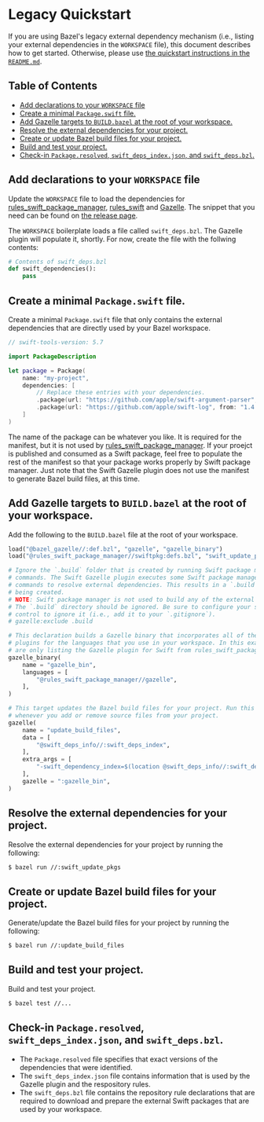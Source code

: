 # Legacy Quickstart

If you are using Bazel's legacy external dependency mechanism (i.e., listing your external
dependencies in the `WORKSPACE` file), this document describes how to get started. Otherwise, please
use [the quickstart instructions in the `README.md`](/README.md#quickstart).

## Table of Contents

<!-- MARKDOWN TOC: BEGIN -->
* [Add declarations to your `WORKSPACE` file](#add-declarations-to-your-workspace-file)
* [Create a minimal `Package.swift` file.](#create-a-minimal-packageswift-file)
* [Add Gazelle targets to `BUILD.bazel` at the root of your workspace.](#add-gazelle-targets-to-buildbazel-at-the-root-of-your-workspace)
* [Resolve the external dependencies for your project.](#resolve-the-external-dependencies-for-your-project)
* [Create or update Bazel build files for your project.](#create-or-update-bazel-build-files-for-your-project)
* [Build and test your project.](#build-and-test-your-project)
* [Check-in `Package.resolved`, `swift_deps_index.json`, and `swift_deps.bzl`.](#check-in-packageresolved-swift_deps_indexjson-and-swift_depsbzl)
<!-- MARKDOWN TOC: END -->

## Add declarations to your `WORKSPACE` file

Update the `WORKSPACE` file to load the dependencies for [rules_swift_package_manager],
[rules_swift] and [Gazelle]. The snippet that you need can be found on [the release
page].

The `WORKSPACE` boilerplate loads a file called `swift_deps.bzl`. The Gazelle plugin will
populate it, shortly. For now, create the file with the follwing contents:

```python
# Contents of swift_deps.bzl
def swift_dependencies():
    pass
```

## Create a minimal `Package.swift` file.

Create a minimal `Package.swift` file that only contains the external dependencies that are directly
used by your Bazel workspace.

```swift
// swift-tools-version: 5.7

import PackageDescription

let package = Package(
    name: "my-project",
    dependencies: [
        // Replace these entries with your dependencies.
        .package(url: "https://github.com/apple/swift-argument-parser", from: "1.2.0"),
        .package(url: "https://github.com/apple/swift-log", from: "1.4.4"),
    ]
)
```

The name of the package can be whatever you like. It is required for the manifest, but it is not
used by [rules_swift_package_manager]. If your proejct is published and consumed as a Swift package,
feel free to populate the rest of the manifest so that your package works properly by Swift package
manager. Just note that the Swift Gazelle plugin does not use the manifest to generate Bazel build
files, at this time.

## Add Gazelle targets to `BUILD.bazel` at the root of your workspace.

Add the following to the `BUILD.bazel` file at the root of your workspace.

```python
load("@bazel_gazelle//:def.bzl", "gazelle", "gazelle_binary")
load("@rules_swift_package_manager//swiftpkg:defs.bzl", "swift_update_packages")

# Ignore the `.build` folder that is created by running Swift package manager
# commands. The Swift Gazelle plugin executes some Swift package manager
# commands to resolve external dependencies. This results in a `.build` file
# being created.
# NOTE: Swift package manager is not used to build any of the external packages.
# The `.build` directory should be ignored. Be sure to configure your source
# control to ignore it (i.e., add it to your `.gitignore`).
# gazelle:exclude .build

# This declaration builds a Gazelle binary that incorporates all of the Gazelle
# plugins for the languages that you use in your workspace. In this example, we
# are only listing the Gazelle plugin for Swift from rules_swift_package_manager.
gazelle_binary(
    name = "gazelle_bin",
    languages = [
        "@rules_swift_package_manager//gazelle",
    ],
)

# This target updates the Bazel build files for your project. Run this target
# whenever you add or remove source files from your project.
gazelle(
    name = "update_build_files",
    data = [
        "@swift_deps_info//:swift_deps_index",
    ],
    extra_args = [
        "-swift_dependency_index=$(location @swift_deps_info//:swift_deps_index)",
    ],
    gazelle = ":gazelle_bin",
)
```

## Resolve the external dependencies for your project.

Resolve the external dependencies for your project by running the following:

```sh
$ bazel run //:swift_update_pkgs
```

## Create or update Bazel build files for your project.

Generate/update the Bazel build files for your project by running the following:

```sh
$ bazel run //:update_build_files
```

## Build and test your project.

Build and test your project.

```sh
$ bazel test //...
```

## Check-in `Package.resolved`, `swift_deps_index.json`, and `swift_deps.bzl`.

- The `Package.resolved` file specifies that exact versions of the dependencies that were
  identified.
- The `swift_deps_index.json` file contains information that is used by the Gazelle plugin and the
  respository rules.
- The `swift_deps.bzl` file contains the repository rule declarations that are required to download
  and prepare the external Swift packages that are used by your workspace.

<!-- Links -->

[rules_swift_package_manager]: https://github.com/cgrindel/rules_swift_package_manager
[Gazelle]: https://github.com/bazelbuild/bazel-gazelle
[rules_swift]: https://github.com/bazelbuild/rules_swift
[the release page]: https://github.com/cgrindel/rules_swift_package_manager/releases
